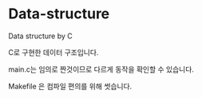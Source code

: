 # Data-structure
Data structure by C

C로 구현한 데이터 구조입니다.

main.c는 임의로 짠것이므로 다르게 동작을 확인할 수 있습니다.

Makefile 은 컴파일 편의를 위해 썻습니다.
